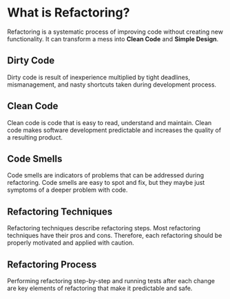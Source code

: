 # What is Refactoring?
Refactoring is a systematic process of improving code without creating new functionality. It can transform a mess into **Clean Code** and **Simple Design**.

## Dirty Code
Dirty code is result of inexperience multiplied by tight deadlines, mismanagement, and nasty shortcuts taken during development process.

## Clean Code
Clean code is code that is easy to read, understand and maintain. Clean code makes software development predictable and increases the quality of a resulting product.

## Code Smells
Code smells are indicators of problems that can be addressed during refactoring. Code smells are easy to spot and fix, but they maybe just symptoms of a deeper problem with code.

## Refactoring Techniques
Refactoring techniques describe refactoring steps. Most refactoring techniques have their pros and cons. Therefore, each refactoring should be properly motivated and applied with caution.

## Refactoring Process
Performing refactoring step-by-step and running tests after each change are key elements of refactoring that make it predictable and safe.
